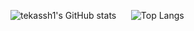 ![tekassh1's GitHub stats](https://github-readme-stats.vercel.app/api?username=tekassh1&show_icons=true&theme=dracula) &nbsp;&nbsp;&nbsp;&nbsp;
![Top Langs](https://github-readme-stats.vercel.app/api/top-langs/?username=tekassh1&layout=compact)
